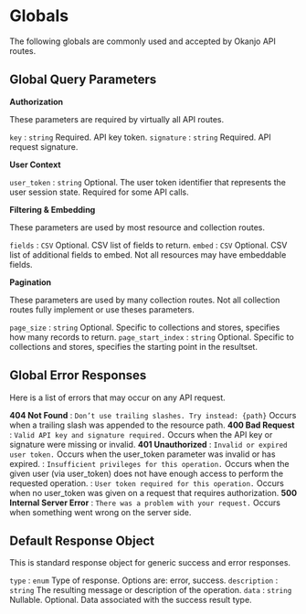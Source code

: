 
# Globals

The following globals are commonly used and accepted by Okanjo API routes.

## Global Query Parameters

**Authorization**

These parameters are required by virtually all API routes.

`key`
:   `string` Required. API key token.
`signature`
:   `string` Required. API request signature.

**User Context**

`user_token`
:   `string` Optional. The user token identifier that represents the user session state. Required for some API calls.


**Filtering & Embedding**

These parameters are used by most resource and collection routes.

`fields`
:   `CSV` Optional. CSV list of fields to return.
`embed`
:   `CSV` Optional. CSV list of additional fields to embed. Not all resources may have embeddable fields.


**Pagination**

These parameters are used by many collection routes. Not all collection routes fully implement or use theses parameters.

`page_size`
:   `string` Optional. Specific to collections and stores, specifies how many records to return.
`page_start_index`
:   `string` Optional. Specific to collections and stores, specifies the starting point in the resultset.



## Global Error Responses

Here is a list of errors that may occur on any API request.

**404 Not Found**
:   `Don’t use trailing slashes. Try instead: {path}` Occurs when a trailing slash was appended to the resource path.
**400 Bad Request**
:   `Valid API key and signature required.` Occurs when the API key or signature were missing or invalid.
**401 Unauthorized**
:   `Invalid or expired user token.` Occurs when the user_token parameter was invalid or has expired.
:   `Insufficient privileges for this operation.` Occurs when the given user (via user_token) does not have enough access to perform the requested operation.
:   `User token required for this operation.` Occurs when no user_token was given on a request that requires authorization.
**500 Internal Server Error**
:   `There was a problem with your request.` Occurs when something went wrong on the server side.


## Default Response Object

This is standard response object for generic success and error responses.

`type`
:   `enum` Type of response. Options are: error, success.
`description`
:   `string` The resulting message or description of the operation.
`data`
:   `string` Nullable. Optional. Data associated with the success result type.


